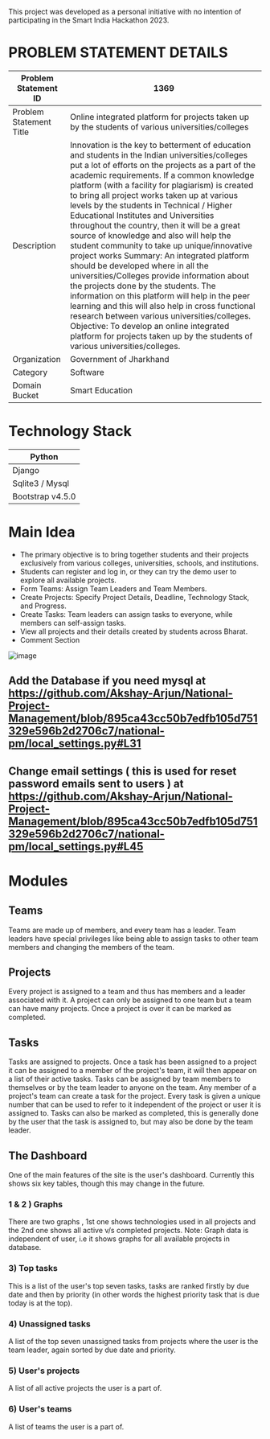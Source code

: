 This project was developed as a personal initiative with no intention of participating in the Smart India Hackathon 2023.

# PROBLEM STATEMENT DETAILS
| Problem Statement ID              | 1369                           |
|-----------------------------------|--------------------------------|
| Problem Statement Title           | Online integrated platform for projects taken up by the students of various universities/colleges |
| Description                       | Innovation is the key to betterment of education and students in the Indian universities/colleges put a lot of efforts on the projects as a part of the academic requirements. If a common knowledge platform (with a facility for plagiarism) is created to bring all project works taken up at various levels by the students in Technical / Higher Educational Institutes and Universities throughout the country, then it will be a great source of knowledge and also will help the student community to take up unique/innovative project works Summary: An integrated platform should be developed where in all the universities/Colleges provide information about the projects done by the students. The information on this platform will help in the peer learning and this will also help in cross functional research between various universities/colleges. Objective: To develop an online integrated platform for projects taken up by the students of various universities/colleges. |
| Organization                      | Government of Jharkhand          |
| Category                          | Software                         |
| Domain Bucket                     | Smart Education                  |

# Technology Stack
| Python |
|--------|
| Django|
|Sqlite3 / Mysql|
|Bootstrap v4.5.0|

# Main Idea
- The primary objective is to bring together students and their projects exclusively from various colleges, universities, schools, and institutions.
- Students can register and log in, or they can try the demo user to explore all available projects.
- Form Teams: Assign Team Leaders and Team Members.
- Create Projects: Specify Project Details, Deadline, Technology Stack, and Progress.
- Create Tasks: Team leaders can assign tasks to everyone, while members can self-assign tasks.
- View all projects and their details created by students across Bharat.
- Comment Section

![image](https://github.com/Akshay-Arjun/National-Project-Management/assets/68991993/b1fc3907-a1d9-46c2-8f5f-cabac21ef3a5)

## Add the Database if you need mysql at https://github.com/Akshay-Arjun/National-Project-Management/blob/895ca43cc50b7edfb105d751329e596b2d2706c7/national-pm/local_settings.py#L31
## Change email settings ( this is used for reset password emails sent to users ) at https://github.com/Akshay-Arjun/National-Project-Management/blob/895ca43cc50b7edfb105d751329e596b2d2706c7/national-pm/local_settings.py#L45

# Modules
## Teams
Teams are made up of members, and every team has a leader. Team leaders have
special privileges like being able to assign tasks to other team members and
changing the members of the team. 

## Projects
Every project is assigned to a team and thus has members and a leader associated
with it. A project can only be assigned to one team but a team can have many
projects. Once a project is over it can be marked as completed.

## Tasks
Tasks are assigned to projects. Once a task has been assigned to a project it
can be assigned to a member of the project's team, it will then appear on a list
of their active tasks. Tasks can be assigned by team members to themselves or by
the team leader to anyone on the team. Any member of a project's team can create
a task for the project. Every task is given a unique number that can be used to
refer to it independent of the project or user it is assigned to. Tasks can also
be marked as completed, this is generally done by the user that the task is
assigned to, but may also be done by the team leader.

## The Dashboard
One of the main features of the site is the user's dashboard.
Currently this shows six key tables, though this may change in the
future.

### 1 & 2 ) Graphs
There are two graphs , 1st one shows technologies used in all projects and the 2nd one shows all active v/s completed projects.
Note: Graph data is independent of user, i.e it shows graphs for all available projects in database.

### 3) Top tasks
This is a list of the user's top seven tasks, tasks are ranked firstly by due
date and then by priority (in other words the highest priority task that is due
today is at the top).

### 4) Unassigned tasks
A list of the top seven unassigned tasks from projects where the user is the
team leader, again sorted by due date and priority.

### 5) User's projects
A list of all active projects the user is a part of.

### 6) User's teams
A list of teams the user is a part of.
